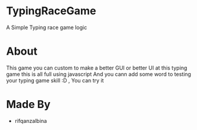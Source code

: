 # TypingRaceGame
A Simple Typing race game logic 

# About
This game you can custom to make a better GUI or better UI at this typing game
this is all full using javascript
And you cann add some word to testing your typing game skill :D , You can try it

# Made By
- rifqanzalbina
